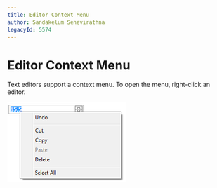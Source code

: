 ```yaml
---
title: Editor Context Menu
author: Sandakelum Senevirathna
legacyId: 5574
---
```

# Editor Context Menu
Text editors support a context menu. To open the menu, right-click an editor.

![ASPxEditors-ContextMenu](../../images/img9148.png)